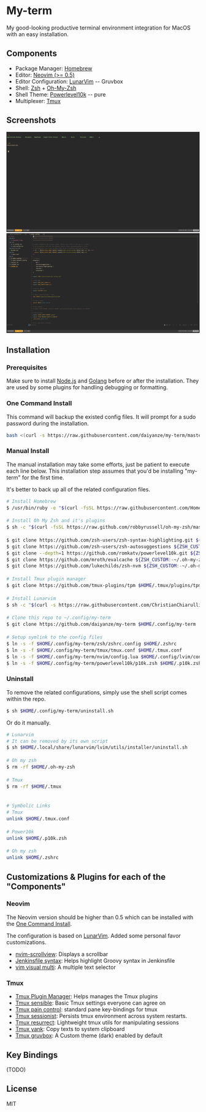 # My-term

My good-looking productive terminal environment integration for MacOS with an easy installation.

## Components

- Package Manager: [Homebrew](https://brew.sh)
- Editor: [Neovim (>= 0.5)](https://neovim.io)
- Editor Configuration: [LunarVim](https://github.com/ChristianChiarulli/LunarVim) -- Gruvbox
- Shell: [Zsh](https://www.zsh.org) + [Oh-My-Zsh](https://ohmyz.sh)
- Shell Theme: [Powerlevel10k](https://github.com/romkatv/powerlevel10k) -- pure
- Multiplexer: [Tmux](https://github.com/tmux/tmux)

## Screenshots

![snapshot](./media/snapshot_1.png)
![snapshot](./media/snapshot_2.png)

## Installation

### Prerequisites

Make sure to install [Node.js](https://nodejs.org/) and [Golang](https://golang.org) before or after the installation. They are used by some plugins for handling debugging or formatting.

### One Command Install

This command will backup the existed config files. It will prompt for a sudo password during the installation.

```sh
bash <(curl -s https://raw.githubusercontent.com/daiyanze/my-term/master/install.sh)
```

### Manual Install

The manual installation may take some efforts, just be patient to execute each line below. This installation step assumes that you'd be installing "my-term" for the first time.

It's better to back up all of the related configuration files.

```sh
# Install Homebrew
$ /usr/bin/ruby -e "$(curl -fsSL https://raw.githubusercontent.com/Homebrew/install/master/install)"

# Install Oh My Zsh and it's plugins
$ sh -c "$(curl -fsSL https://raw.github.com/robbyrussell/oh-my-zsh/master/tools/install.sh)"

$ git clone https://github.com/zsh-users/zsh-syntax-highlighting.git ${ZSH_CUSTOM:-~/.oh-my-zsh/custom}/plugins/zsh-syntax-highlighting
$ git clone https://github.com/zsh-users/zsh-autosuggestions ${ZSH_CUSTOM:-~/.oh-my-zsh/custom}/plugins/zsh-autosuggestions
$ git clone --depth=1 https://github.com/romkatv/powerlevel10k.git ${ZSH_CUSTOM:-$HOME/.oh-my-zsh/custom}/themes/powerlevel10k
$ git clone https://github.com/mroth/evalcache ${ZSH_CUSTOM:-~/.oh-my-zsh/custom}/plugins/evalcache
$ git clone https://github.com/lukechilds/zsh-nvm ${ZSH_CUSTOM:-~/.oh-my-zsh/custom}/plugins/zsh-nvm

# Install Tmux plugin manager
$ git clone https://github.com/tmux-plugins/tpm $HOME/.tmux/plugins/tpm

# Install Lunarvim
$ sh -c "$(curl -s https://raw.githubusercontent.com/ChristianChiarulli/lunarvim/master/utils/installer/install.sh)"

# Clone this repo to ~/.config/my-term
$ git clone https://github.com/daiyanze/my-term $HOME/.config/my-term

# Setup symlink to the config files
$ ln -s -f $HOME/.config/my-term/zsh/zshrc.config $HOME/.zshrc
$ ln -s -f $HOME/.config/my-term/tmux/tmux.conf $HOME/.tmux.conf
$ ln -s -f $HOME/.config/my-term/nvim/config.lua $HOME/.config/lvim/config.lua
$ ln -s -f $HOME/.config/my-term/powerlevel10k/p10k.zsh $HOME/.p10k.zsh
```

### Uninstall

To remove the related configurations, simply use the shell script comes within the repo.

```sh
$ sh $HOME/.config/my-term/uninstall.sh
```

Or do it manually.

```sh
# Lunarvim
# It can be removed by its own script
$ sh $HOME/.local/share/lunarvim/lvim/utils/installer/uninstall.sh

# Oh my zsh
$ rm -rf $HOME/.oh-my-zsh

# Tmux
$ rm -rf $HOME/.tmux


# Symbolic Links
# Tmux 
unlink $HOME/.tmux.conf

# Power10k
unlink $HOME/.p10k.zsh

# Oh my zsh
unlink $HOME/.zshrc
```


## Customizations & Plugins for each of the "Components"

### Neovim

The Neovim version should be higher than 0.5 which can be installed with the [One Command Install](/one-command-install).

The configuration is based on [LunarVim](https://github.com/ChristianChiarulli/LunarVim). Added some personal favor customizations.

- [nvim-scrollview](https://github.com/dstein64/nvim-scrollview): Displays a scrollbar
- [Jenkinsfile syntax](https://github.com/martinda/Jenkinsfile-vim-syntax): Helps highlight Groovy syntax in Jenkinsfile
- [vim visual multi](https://github.com/mg979/vim-visual-multi): A multiple text selector

### Tmux

- [Tmux Plugin Manager](https://github.com/tmux-plugins/tpm): Helps manages the Tmux plugins
- [Tmux sensible](https://github.com/tmux-plugins/tmux-sensible): Basic Tmux settings everyone can agree on
- [Tmux pain control](https://github.com/tmux-plugins/tmux-pain-control): standard pane key-bindings for tmux
- [Tmux sessionist](https://github.com/tmux-plugins/tmux-sessionist): Persists tmux environment across system restarts.
- [Tmux resurrect](https://github.com/tmux-plugins/tmux-resurrect): Lightweight tmux utils for manipulating sessions
- [Tmux yank](https://github.com/tmux-plugins/tmux-yank): Copy texts to system clipboard
- [Tmux gruvbox](https://github.com/egel/tmux-gruvbox): A Custom theme (dark) enabled by default

## Key Bindings

(TODO)

## License

MIT
